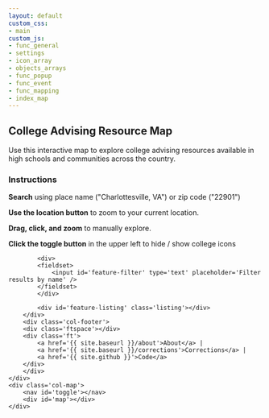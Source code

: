 ```yaml
---
layout: default
custom_css:
- main
custom_js:
- func_general
- settings
- icon_array
- objects_arrays
- func_popup
- func_event
- func_mapping
- index_map
---
```


<div class='container'>
	<div class='col-sidebar'>
		<div class='col-header'>
			<h2>College Advising Resource Map</h2>	
		</div>
		<div id='instructions'>
			<p>Use this interactive map to explore college advising resources
				available in high schools and communities across the country.</p>
			<h3>Instructions</h3>
			<p><i class='fas fa-search fa-lg fa-fw'></i>
				<b>Search</b> using place name ("Charlottesville, VA") or zip code ("22901")</p>
			<p><i class='fas fa-crosshairs fa-lg fa-fw'></i>
				<b>Use the location button</b> to zoom to your current location.</p>
			<p><i class='far fa-hand-pointer fa-lg fa-fw'></i>
				<b>Drag, click, and zoom</b> to manually explore.</p>
			<p><i class='fas fa-mouse-pointer fa-lg fa-fw'></i>
				<b>Click the toggle button</b> in the upper left to hide / show college icons</p>
	    </div>
		<div class='col-list'>
		
			<div>
			<fieldset>
				<input id='feature-filter' type='text' placeholder='Filter results by name' />
			</fieldset>
			</div>
		
			<div id='feature-listing' class='listing'></div>
		</div>
		<div class='col-footer'>
		<div class='ftspace'></div>
		<div class='ft'> 
			<a href='{{ site.baseurl }}/about'>About</a> | 
			<a href='{{ site.baseurl }}/corrections'>Corrections</a> | 
			<a href='{{ site.github }}'>Code</a> 
		</div>
		</div>
	</div>
	<div class='col-map'>
		<nav id='toggle'></nav>
		<div id='map'></div>
	</div>
</div>
